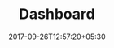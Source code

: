 ---
title: "Dashboard"
date: 2017-09-26T12:57:20+05:30
draft: false
layout: dashboard
property: "Casa Candolim"
status: "In Process"
url: /dashboard/casa-candolim/
slug: "casa-candolim/"

mainmenu:
 dashboard: true
---